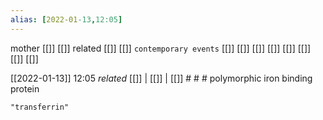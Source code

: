 ```yaml
---
alias: [2022-01-13,12:05]
---
```

 mother [[]] [[]]
 related [[]] [[]]
 `contemporary events` [[]] [[]] [[]] [[]] [[]] [[]] [[]] [[]]

[[2022-01-13]] 12:05 _related_ [[]] | [[]] | [[]] # # #
polymorphic
iron binding protein 
```query
"transferrin"
```